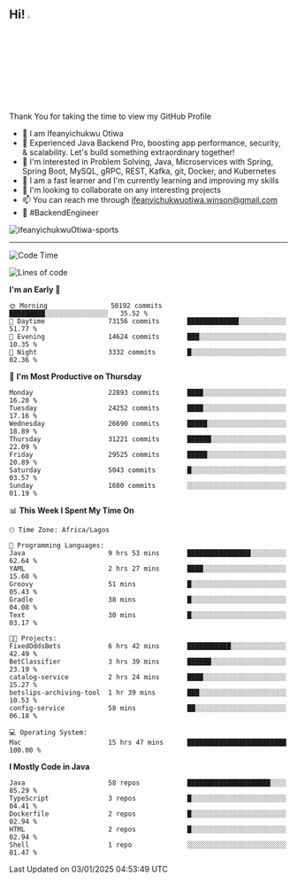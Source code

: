 <!-- BLOG-POST-LIST:START --><!-- BLOG-POST-LIST:END -->

## Hi! <img src="https://media.giphy.com/media/hvRJCLFzcasrR4ia7z/giphy.gif" width="4%"> 

Thank You for taking the time to view my GitHub Profile

- 👋 I am Ifeanyichukwu Otiwa
- 🚀 Experienced Java Backend Pro, boosting app performance, security, & scalability. Let's build something extraordinary together!
- 👀 I'm interested in Problem Solving, Java, Microservices with Spring, Spring Boot, MySQL, gRPC, REST, Kafka, git, Docker, and Kubernetes
- 🌱 I am a fast learner and I'm currently learning and improving my skills
- 💞️ I'm looking to collaborate on any interesting projects
- 📫 You can reach me through ifeanyichukwuotiwa.winson@gmail.com
- 🚀 #BackendEngineer

<p align="left" marginTop="10px"> <img src="https://komarev.com/ghpvc/?username=ifeanyichukwuOtiwa-sports&label=Profile%20views&color=0e75b6&style=for-the-badge" alt="ifeanyichukwuOtiwa-sports" /> </p>

***

<!--START_SECTION:waka-->
![Code Time](http://img.shields.io/badge/Code%20Time-3%2C285%20hrs%2056%20mins-blue)

![Lines of code](https://img.shields.io/badge/From%20Hello%20World%20I%27ve%20Written-34.8%20million%20lines%20of%20code-blue)

**I'm an Early 🐤** 

```text
🌞 Morning                50192 commits       █████████░░░░░░░░░░░░░░░░   35.52 % 
🌆 Daytime                73156 commits       █████████████░░░░░░░░░░░░   51.77 % 
🌃 Evening                14624 commits       ███░░░░░░░░░░░░░░░░░░░░░░   10.35 % 
🌙 Night                  3332 commits        █░░░░░░░░░░░░░░░░░░░░░░░░   02.36 % 
```
📅 **I'm Most Productive on Thursday** 

```text
Monday                   22893 commits       ████░░░░░░░░░░░░░░░░░░░░░   16.20 % 
Tuesday                  24252 commits       ████░░░░░░░░░░░░░░░░░░░░░   17.16 % 
Wednesday                26690 commits       █████░░░░░░░░░░░░░░░░░░░░   18.89 % 
Thursday                 31221 commits       ██████░░░░░░░░░░░░░░░░░░░   22.09 % 
Friday                   29525 commits       █████░░░░░░░░░░░░░░░░░░░░   20.89 % 
Saturday                 5043 commits        █░░░░░░░░░░░░░░░░░░░░░░░░   03.57 % 
Sunday                   1680 commits        ░░░░░░░░░░░░░░░░░░░░░░░░░   01.19 % 
```


📊 **This Week I Spent My Time On** 

```text
🕑︎ Time Zone: Africa/Lagos

💬 Programming Languages: 
Java                     9 hrs 53 mins       ████████████████░░░░░░░░░   62.64 % 
YAML                     2 hrs 27 mins       ████░░░░░░░░░░░░░░░░░░░░░   15.60 % 
Groovy                   51 mins             █░░░░░░░░░░░░░░░░░░░░░░░░   05.43 % 
Gradle                   38 mins             █░░░░░░░░░░░░░░░░░░░░░░░░   04.08 % 
Text                     30 mins             █░░░░░░░░░░░░░░░░░░░░░░░░   03.17 % 

🐱‍💻 Projects: 
FixedOddsBets            6 hrs 42 mins       ███████████░░░░░░░░░░░░░░   42.49 % 
BetClassifier            3 hrs 39 mins       ██████░░░░░░░░░░░░░░░░░░░   23.19 % 
catalog-service          2 hrs 24 mins       ████░░░░░░░░░░░░░░░░░░░░░   15.27 % 
betslips-archiving-tool  1 hr 39 mins        ███░░░░░░░░░░░░░░░░░░░░░░   10.53 % 
config-service           58 mins             ██░░░░░░░░░░░░░░░░░░░░░░░   06.18 % 

💻 Operating System: 
Mac                      15 hrs 47 mins      █████████████████████████   100.00 % 
```

**I Mostly Code in Java** 

```text
Java                     58 repos            █████████████████████░░░░   85.29 % 
TypeScript               3 repos             █░░░░░░░░░░░░░░░░░░░░░░░░   04.41 % 
Dockerfile               2 repos             █░░░░░░░░░░░░░░░░░░░░░░░░   02.94 % 
HTML                     2 repos             █░░░░░░░░░░░░░░░░░░░░░░░░   02.94 % 
Shell                    1 repo              ░░░░░░░░░░░░░░░░░░░░░░░░░   01.47 % 
```




 Last Updated on 03/01/2025 04:53:49 UTC
<!--END_SECTION:waka-->

<!--
<p align="center">
![trophy](https://github-profile-trophy.vercel.app/?username=ifeanyichukwuOtiwa-sports&theme=onedark) (https://github.com/ryo-ma/github-profile-trophy)
</p>
-->

<!---
ifeanyi-otiwa/ifeanyi-otiwa is a ✨ special ✨ repository because its `README.md` (this file) appears on your GitHub profile.
You can click the Preview link to take a look at your changes.
--->
